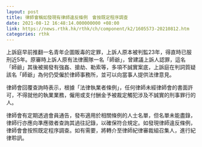 ```yaml
---
layout: post
title: 律師會稱如發現有律師違反條例　會按既定程序調查
date: 2021-08-12 16:48:14.000000000 +08:00
link: https://news.rthk.hk/rthk/ch/component/k2/1605573-20210812.htm
categories: rthk
---
```


上訴庭早前推翻一名青年企圖販毒的定罪，上訴人原本被判監23年，得直時已服刑近5年。原審時上訴人原有法律團隊一名「師爺」，曾建議上訴人認罪，這名「師爺」其後被揭發有強姦、搶劫、勒索等，多項不誠實案底，上訴庭在判詞質疑該名「師爺」為何仍受僱於律師事務所，並可以向當事人提供法律意見。

律師會回覆查詢時表示，根據「法律執業者條例」，任何律師未經律師會的書面許可，不得就他的執業業務，僱用或支付酬金予被裁定觸犯涉及不誠實的刑事罪行的人。

律師會有定期透過會員通告，發布適用於相關條例的人士名單，但名單未能盡錄，律師行亦應向準應徵者查詢其過往記錄，以確保符合規定。如發現律師違反條例，律師會會按照既定程序調查。如有需要，將轉介至律師紀律審裁組召集人，進行紀律聆訊。
